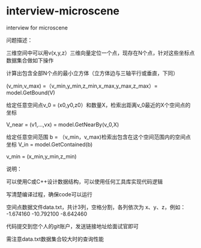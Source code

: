 # interview-microscene
interview for microscene

问题描述：

三维空间中可以用v(x,y,z）三维向量定位一个点，现存在N个点，针对这些坐标点数据集合做如下操作


计算出包含全部N个点的最小立方体（立方体边与三轴平行或垂直，下同）

(v_min,v_max) =（v_min,y_min,z_min,x_max,y_max,z_max）= model.GetBound(V)

给定任意空间点v_0 = (x0,y0,z0）和数量X，检索出距离v_0最近的X个空间点的坐标

V_near = (v1,...,vx) = model.GetNearBy(v_0,X)

给定任意空间范围 b = （v_min，v_max)检索出包含在这个空间范围内的空间点坐标 V_in = model.GetContained(b)

v_min = (x_min,y_min,z_min)

说明：

可以使用C或C++设计数据结构，可以使用任何工具库实现代码逻辑

写清楚编译过程，确保code可以运行

空间点数据文件data.txt，共计3列，空格分割，各列依次为 x、y、z，例如：  -1.674160 -10.792100 -8.642460 

代码提交到您个人的git账户，发送链接地址给面试官即可

需注意data.txt数据集合较大时的查询性能
